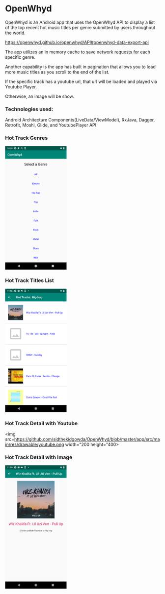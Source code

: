# OpenWhyd

OpenWhyd is an Android app that uses the OpenWhyd API to display a list of the top recent hot music titles per genre submitted by users throughout the world.

https://openwhyd.github.io/openwhyd/API#openwhyd-data-export-api

The app utilizes an in memory cache to save network requests for each specific genre. 

Another capability is the app has built in pagination that allows you to load more music titles as you scroll to the end of the list. 

If the specific track has a youtube url, that url will be loaded and played via Youtube Player.

Otherwise, an image will be show.

### Technologies used:
Android Architecture Components(LiveData/ViewModel), RxJava, Dagger, Retrofit, Moshi, Glide, and YoutubePlayer API

### Hot Track Genres

<img src=https://github.com/sidthekidgowda/OpenWhyd/blob/master/app/src/main/res/drawable/first_screen.png width="200" height="400">

### Hot Track Titles List

<img src=https://github.com/sidthekidgowda/OpenWhyd/blob/master/app/src/main/res/drawable/hottracks.png width="200" height="400">

### Hot Track Detail with Youtube

<img src=https://github.com/sidthekidgowda/OpenWhyd/blob/master/app/src/main/res/drawable/youtube.png width="200 height="400>

### Hot Track Detail with Image

<img src=https://github.com/sidthekidgowda/OpenWhyd/blob/master/app/src/main/res/drawable/details.png width="200" height="400">



